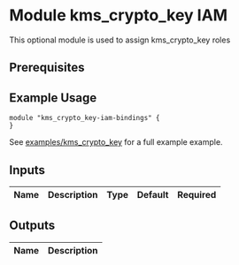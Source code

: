 # Module kms_crypto_key IAM

This optional module is used to assign kms_crypto_key roles


## Prerequisites


## Example Usage
```
module "kms_crypto_key-iam-bindings" {
}
```

See [examples/kms_crypto_key](./../examples/kms_crypto_key) for a full example example.

<!-- BEGINNING OF PRE-COMMIT-TERRAFORM DOCS HOOK -->
## Inputs

| Name | Description | Type | Default | Required |
|------|-------------|:----:|:-----:|:-----:|

## Outputs

| Name | Description |
|------|-------------|

<!-- END OF PRE-COMMIT-TERRAFORM DOCS HOOK -->
